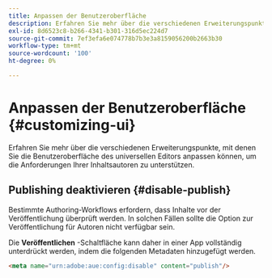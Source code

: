 ```yaml
---
title: Anpassen der Benutzeroberfläche
description: Erfahren Sie mehr über die verschiedenen Erweiterungspunkte, mit denen Sie die Benutzeroberfläche des universellen Editors anpassen können, um die Anforderungen Ihrer Inhaltsautoren zu unterstützen.
exl-id: 8d6523c8-b266-4341-b301-316d5ec224d7
source-git-commit: 7ef3efa6e074778b7b3e3a8159056200b2663b30
workflow-type: tm+mt
source-wordcount: '100'
ht-degree: 0%

---
```



# Anpassen der Benutzeroberfläche {#customizing-ui}

Erfahren Sie mehr über die verschiedenen Erweiterungspunkte, mit denen Sie die Benutzeroberfläche des universellen Editors anpassen können, um die Anforderungen Ihrer Inhaltsautoren zu unterstützen.

## Publishing deaktivieren {#disable-publish}

Bestimmte Authoring-Workflows erfordern, dass Inhalte vor der Veröffentlichung überprüft werden. In solchen Fällen sollte die Option zur Veröffentlichung für Autoren nicht verfügbar sein.

Die **Veröffentlichen** -Schaltfläche kann daher in einer App vollständig unterdrückt werden, indem die folgenden Metadaten hinzugefügt werden.

```html
<meta name="urn:adobe:aue:config:disable" content="publish"/>
```
